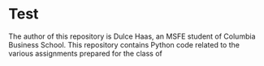# Test

The author of this repository is Dulce Haas, an MSFE student of Columbia Business School.
This repository contains Python code related to the various assignments prepared for the class of 
